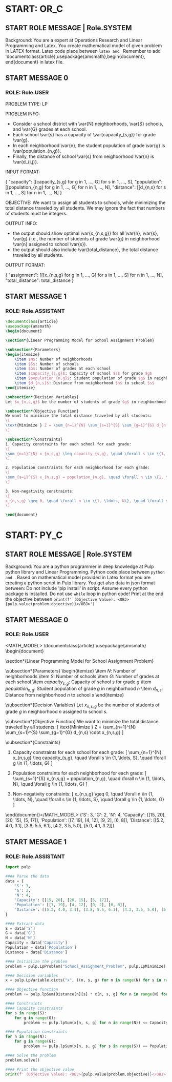 # START: OR_C 
## START ROLE MESSAGE | Role.SYSTEM 
Background: You are a expert at Operations Research and Linear Programming and Latex. You create mathematical model of given problem in LATEX format. Latex code place between ```latex and ``` Remember to add 'documentclass{article},usepackage{amsmath},begin{document}, end{document} in latex file. 
## START MESSAGE 0 
### ROLE: Role.USER
<DESCRIPTION>
PROBLEM TYPE: LP

PROBLEM INFO: 

- Consider a school district with \var{N} neighborhoods, \var{S} schools, and \var{G} grades at each school.
- Each school \var{s} has a capacity of \var{capacity_{s,g}} for grade \var{g}. 
- In each neighborhood \var{n}, the student population of grade \var{g} is \var{population_{n,g}}. 
- Finally, the distance of school \var{s} from neighborhood \var{n} is \var{d_{i,j}}.

INPUT FORMAT: 

{
    "capacity": [[capacity_{s,g} for g in 1, ..., G] for s in 1, ..., S],
    "population": [[population_{n,g} for g in 1, ..., G] for n in 1, ..., N],
    "distance": [[d_{n,s} for s in 1, ..., S] for n in 1, ..., N]
}

OBJECTIVE: We want to assign all students to schools, while minimizing the total distance traveled by all students. We may ignore the fact that numbers of students must be integers.

OUTPUT INFO:
- the output should show optimal \var{x_{n,s,g}} for all \var{n}, \var{s}, \var{g} (i.e., the number of students of grade \var{g} in neighborhood \var{n} assigned to school \var{s}).
- the output should also include \var{total_distance}, the total distance traveled by all students.

OUTPUT FORMAT:

{
    "assignment": [[[x_{n,s,g} for g in 1, ..., G] for s in 1, ..., S] for n in 1, ..., N],
    "total_distance": total_distance
}

</DESCRIPTION>


## START MESSAGE 1 
### ROLE: Role.ASSISTANT
```latex
\documentclass{article}
\usepackage{amsmath}
\begin{document}

\section*{Linear Programming Model for School Assignment Problem}

\subsection*{Parameters}
\begin{itemize}
    \item $N$: Number of neighborhoods
    \item $S$: Number of schools
    \item $G$: Number of grades at each school
    \item $capacity_{s,g}$: Capacity of school $s$ for grade $g$
    \item $population_{n,g}$: Student population of grade $g$ in neighborhood $n$
    \item $d_{n,s}$: Distance from neighborhood $n$ to school $s$
\end{itemize}

\subsection*{Decision Variables}
Let $x_{n,s,g}$ be the number of students of grade $g$ in neighborhood $n$ assigned to school $s$. 

\subsection*{Objective Function}
We want to minimize the total distance traveled by all students:
\[
\text{Minimize } Z = \sum_{n=1}^{N} \sum_{s=1}^{S} \sum_{g=1}^{G} d_{n,s} \cdot x_{n,s,g}
\]

\subsection*{Constraints}
1. Capacity constraints for each school for each grade:
\[
\sum_{n=1}^{N} x_{n,s,g} \leq capacity_{s,g}, \quad \forall s \in \{1, \ldots, S\}, \quad \forall g \in \{1, \ldots, G\}
\]

2. Population constraints for each neighborhood for each grade:
\[
\sum_{s=1}^{S} x_{n,s,g} = population_{n,g}, \quad \forall n \in \{1, \ldots, N\}, \quad \forall g \in \{1, \ldots, G\}
\]

3. Non-negativity constraints:
\[
x_{n,s,g} \geq 0, \quad \forall n \in \{1, \ldots, N\}, \quad \forall s \in \{1, \ldots, S\}, \quad \forall g \in \{1, \ldots, G\}
\]

\end{document}
```

# START: PY_C 
## START ROLE MESSAGE | Role.SYSTEM 
Background: You are a python programmer in deep knowledge at Pulp python library and Linear Programming. Python code place between ```python and ```. Based on mathematical model provided in Latex format you are creating a python script in Pulp library. You get also data in json format between: <DATA></DATA> Do not include 'pip install' in script. Assume every python package is installed. Do not use `while` loop in python code! Print at the end the objective between <OBJ></OBJ> `print(f' (Objective Value): <OBJ>{pulp.value(problem.objective)}</OBJ>')` 
## START MESSAGE 0 
### ROLE: Role.USER
<MATH_MODEL>
\documentclass{article}
\usepackage{amsmath}
\begin{document}

\section*{Linear Programming Model for School Assignment Problem}

\subsection*{Parameters}
\begin{itemize}
    \item $N$: Number of neighborhoods
    \item $S$: Number of schools
    \item $G$: Number of grades at each school
    \item $capacity_{s,g}$: Capacity of school $s$ for grade $g$
    \item $population_{n,g}$: Student population of grade $g$ in neighborhood $n$
    \item $d_{n,s}$: Distance from neighborhood $n$ to school $s$
\end{itemize}

\subsection*{Decision Variables}
Let $x_{n,s,g}$ be the number of students of grade $g$ in neighborhood $n$ assigned to school $s$. 

\subsection*{Objective Function}
We want to minimize the total distance traveled by all students:
\[
\text{Minimize } Z = \sum_{n=1}^{N} \sum_{s=1}^{S} \sum_{g=1}^{G} d_{n,s} \cdot x_{n,s,g}
\]

\subsection*{Constraints}
1. Capacity constraints for each school for each grade:
\[
\sum_{n=1}^{N} x_{n,s,g} \leq capacity_{s,g}, \quad \forall s \in \{1, \ldots, S\}, \quad \forall g \in \{1, \ldots, G\}
\]

2. Population constraints for each neighborhood for each grade:
\[
\sum_{s=1}^{S} x_{n,s,g} = population_{n,g}, \quad \forall n \in \{1, \ldots, N\}, \quad \forall g \in \{1, \ldots, G\}
\]

3. Non-negativity constraints:
\[
x_{n,s,g} \geq 0, \quad \forall n \in \{1, \ldots, N\}, \quad \forall s \in \{1, \ldots, S\}, \quad \forall g \in \{1, \ldots, G\}
\]

\end{document}</MATH_MODEL>
<DATA>
{'S': 3, 'G': 2, 'N': 4, 'Capacity': [[15, 20], [20, 15], [5, 17]], 'Population': [[7, 19], [4, 12], [9, 2], [6, 8]], 'Distance': [[5.2, 4.0, 3.1], [3.8, 5.5, 6.1], [4.2, 3.5, 5.0], [5.0, 4.1, 3.2]]}</DATA>


## START MESSAGE 1 
### ROLE: Role.ASSISTANT
```python
import pulp

#### Parse the data
data = {
    'S': 3,
    'G': 2,
    'N': 4,
    'Capacity': [[15, 20], [20, 15], [5, 17]],
    'Population': [[7, 19], [4, 12], [9, 2], [6, 8]],
    'Distance': [[5.2, 4.0, 3.1], [3.8, 5.5, 6.1], [4.2, 3.5, 5.0], [5.0, 4.1, 3.2]]
}

#### Extract data
S = data['S']
G = data['G']
N = data['N']
Capacity = data['Capacity']
Population = data['Population']
Distance = data['Distance']

#### Initialize the problem
problem = pulp.LpProblem("School_Assignment_Problem", pulp.LpMinimize)

#### Decision variables
x = pulp.LpVariable.dicts("x", ((n, s, g) for n in range(N) for s in range(S) for g in range(G)), lowBound=0, cat='Integer')

#### Objective function
problem += pulp.lpSum(Distance[n][s] * x[n, s, g] for n in range(N) for s in range(S) for g in range(G))

#### Constraints
#### Capacity constraints
for s in range(S):
    for g in range(G):
        problem += pulp.lpSum(x[n, s, g] for n in range(N)) <= Capacity[s][g]

#### Population constraints
for n in range(N):
    for g in range(G):
        problem += pulp.lpSum(x[n, s, g] for s in range(S)) == Population[n][g]

#### Solve the problem
problem.solve()

#### Print the objective value
print(f' (Objective Value): <OBJ>{pulp.value(problem.objective)}</OBJ>')
```

